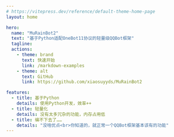 ```yaml
---
# https://vitepress.dev/reference/default-theme-home-page
layout: home

hero:
  name: "MuRainBot2"
  text: "基于Python适配OneBot11协议的轻量级QQBot框架"
  tagline: 
  actions:
    - theme: brand
      text: 快速开始
      link: /markdown-examples
    - theme: alt
      text: GitHub
      link: https://github.com/xiaosuyyds/MuRainBot2

features:
  - title: 基于Python
    details: 使用Python开发，效率++
  - title: 轻量化
    details: 没有太多冗杂的功能，内存占用低
  - title: 编不下去了……
    details: "没啥优点<br>你知道的，就正常一个QQBot框架基本该有的功能"
---
```


